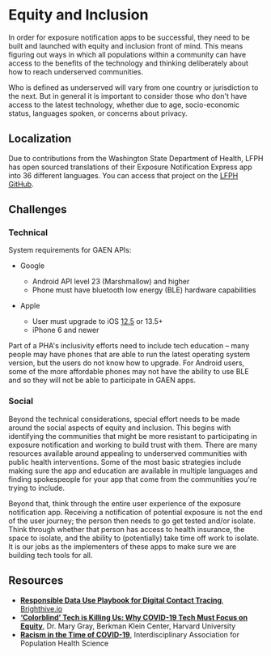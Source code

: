 # Equity and Inclusion

In order for exposure notification apps to be successful, they need to be built and launched with equity and inclusion front of mind. This means figuring out ways in which all populations within a community can have access to the benefits of the technology and thinking deliberately about how to reach underserved communities.

Who is defined as underserved will vary from one country or jurisdiction to the next. But in general it is important to consider those who don't have access to the latest technology, whether due to age, socio-economic status, languages spoken, or concerns about privacy.

## Localization

Due to contributions from the Washington State Department of Health, LFPH has open sourced translations of their Exposure Notification Express app into 36 different languages. You can access that project on the [LFPH GitHub](https://github.com/lfph/enx-translations).

## Challenges

### Technical

System requirements for GAEN APIs:

* Google
    * Android API level 23 (Marshmallow) and higher
    * Phone must have bluetooth low energy (BLE) hardware capabilities

* Apple
    * User must upgrade to iOS [12.5](https://9to5mac.com/2020/12/14/apple-releases-ios-12-5-for-older-iphones-with-support-for-covid-19-exposure-notifications/) or 13.5+
    * iPhone 6 and newer

Part of a PHA's inclusivity efforts need to include tech education – many people may have phones that are able to run the latest operating system version, but the users do not know how to upgrade. For Android users, some of the more affordable phones may not have the ability to use BLE and so they will not be able to participate in GAEN apps.

### Social

Beyond the technical considerations, special effort needs to be made around the social aspects of equity and inclusion. This begins with identifying the communities that might be more resistant to participating in exposure notification and working to build trust with them. There are many resources available around appealing to underserved communities with public health interventions. Some of the most basic strategies include making sure the app and education are available in multiple languages and finding spokespeople for your app that come from the communities you're trying to include.

Beyond that, think through the entire user experience of the exposure notification app. Receiving a notification of potential exposure is not the end of the user journey; the person then needs to go get tested and/or isolate. Think through whether that person has access to health insurance, the space to isolate, and the ability to (potentially) take time off work to isolate. It is our jobs as the implementers of these apps to make sure we are building tech tools for all.

## Resources

* [**Responsible Data Use Playbook for Digital Contact Tracing**](https://playbooks.brighthive.io/contact-tracing/), [Brighthive.io](https://www.brighthive.io)
* [**‘Colorblind’ Tech is Killing Us: Why COVID-19 Tech Must Focus on Equity**](https://medium.com/berkman-klein-center/colorblind-tech-is-killing-us-why-covid-19-tech-must-focus-on-equity-9cd2b67cf84c), Dr. Mary Gray, Berkman Klein Center, Harvard University
* [**Racism in the Time of COVID-19**](https://iaphs.org/racism-in-the-time-of-covid-19/), Interdisciplinary Association for Population Health Science